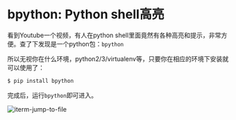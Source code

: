 # bpython: Python shell高亮

看到Youtube一个视频，有人在python shell里面竟然有各种高亮和提示，非常方便。查了下发现是一个python包：`bpython`

所以无视你在什么环境，python2/3/virtualenv等，只要你在相应的环境下安装就可以使用了：
```sh
$ pip install bpython
```

完成后，运行`bpython`即可进入。

![iterm-jump-to-file](https://user-images.githubusercontent.com/14041622/43911316-c6c31652-9c31-11e8-8548-55fe69744088.gif)
